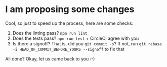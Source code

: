 # I am proposing some changes

Cool, so just to speed up the process, here are some checks:

1. Does the linting pass? `npm run lint`
2. Does the tests pass? `npm run test` + CircleCI agree with you
3. Is there a signoff? That is, did you `git commit -s`?
   If not, run `git rebase -i HEAD_OF_COMMIT_BEFORE_YOURS --signoff` to fix that

All done? Okay, let us came back to you :-)
